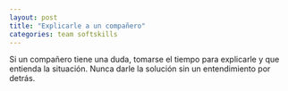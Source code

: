 ```yaml
---
layout: post
title: "Explicarle a un compañero"
categories: team softskills
---
```

Si un compañero tiene una duda, tomarse el tiempo para explicarle y que<!--more--> entienda la situación. Nunca darle la solución sin un entendimiento por detrás.